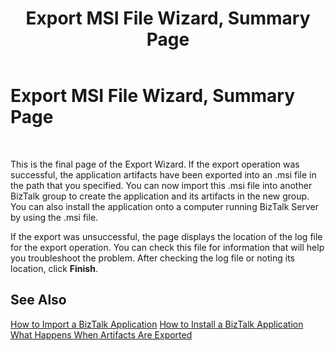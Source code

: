 ﻿---
title: Export MSI File Wizard, Summary Page
TOCTitle: Export MSI File Wizard, Summary Page
ms:assetid: 0b68aef0-c272-4126-ba07-e4b854aad919
ms:mtpsurl: https://msdn.microsoft.com/en-us/library/Aa547247(v=BTS.80)
ms:contentKeyID: 51526131
ms.date: 08/30/2017
mtps_version: v=BTS.80
f1_keywords:
- bts10.appdeploy.app.export.results
---

# Export MSI File Wizard, Summary Page

 

This is the final page of the Export Wizard. If the export operation was successful, the application artifacts have been exported into an .msi file in the path that you specified. You can now import this .msi file into another BizTalk group to create the application and its artifacts in the new group. You can also install the application onto a computer running BizTalk Server by using the .msi file.

If the export was unsuccessful, the page displays the location of the log file for the export operation. You can check this file for information that will help you troubleshoot the problem. After checking the log file or noting its location, click **Finish**.

## See Also

[How to Import a BizTalk Application](https://msdn.microsoft.com/en-us/library/aa560132\(v=bts.80\))  
[How to Install a BizTalk Application](https://msdn.microsoft.com/en-us/library/aa577503\(v=bts.80\))  
[What Happens When Artifacts Are Exported](https://msdn.microsoft.com/en-us/library/aa578034\(v=bts.80\))

